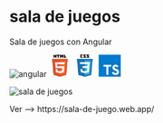 # sala de juegos

<p>Sala de juegos con Angular</p>
<p>
<img src="https://angular.io/assets/images/logos/angular/angular.svg" alt="angular" width="40" height="40"/>
<img src="https://raw.githubusercontent.com/devicons/devicon/master/icons/html5/html5-original-wordmark.svg" alt="html5" width="40" height="40"/>
<img src="https://raw.githubusercontent.com/devicons/devicon/master/icons/css3/css3-original-wordmark.svg" alt="css3" width="40" height="40"/>
<img src="https://raw.githubusercontent.com/devicons/devicon/master/icons/typescript/typescript-original.svg" alt="typescript" width="40" height="40"/>
</p>

![sala de juegos](https://github.com/axlbg/Sala-de-juegos/assets/26819418/a098b82b-570a-4b4d-8db4-dc318a21f1ce)


<p>Ver --> https://sala-de-juego.web.app/</p>
